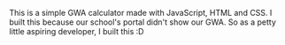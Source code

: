 This is a simple GWA calculator made with JavaScript, HTML and CSS. I built this because our school's portal didn't show our GWA. So as a petty little aspiring developer, I built this :D

